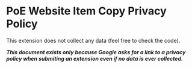 # PoE Website Item Copy Privacy Policy
This extension does not collect any data (feel free to check the code).

***This document exists only because Google asks for a link to a privacy policy when submiting an extension even if no data is ever collected.***